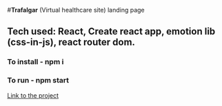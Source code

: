 #**Trafalgar** (Virtual healthcare site) landing page

## Tech used: React, Create react app, emotion lib (css-in-js), react router dom.

### To install - npm i

### To run - npm start

[Link to the project](https://rainspistols.github.io/freecodecamp__trafalgar-landing/)
